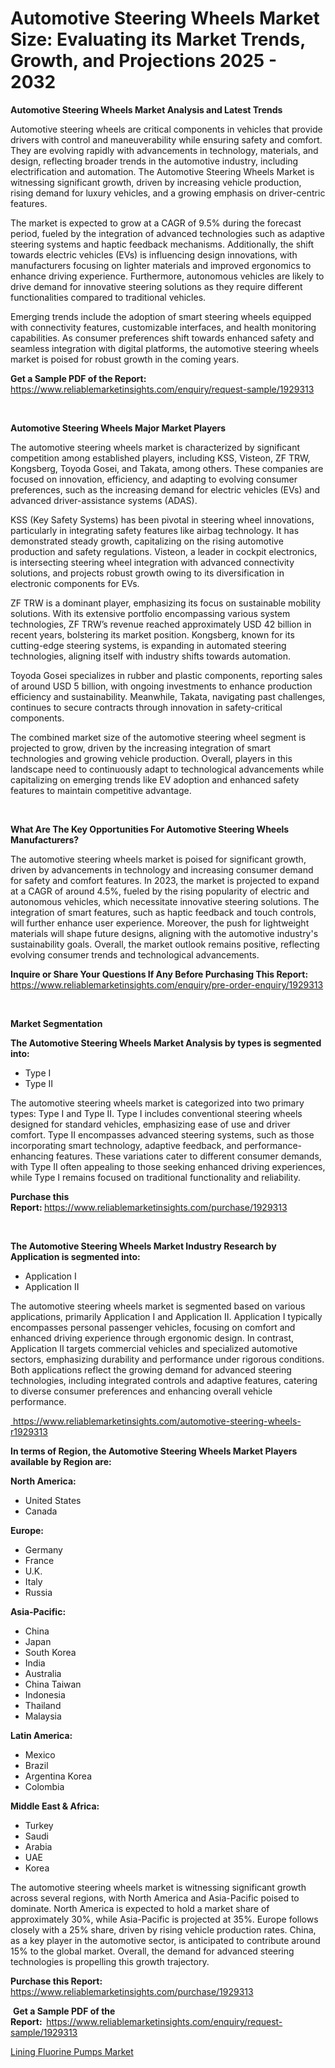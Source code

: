 <p><h1>Automotive Steering Wheels Market Size: Evaluating its Market Trends, Growth, and Projections 2025 - 2032</h1></p><p><strong>Automotive Steering Wheels Market Analysis and Latest Trends</strong></p>
<p><p>Automotive steering wheels are critical components in vehicles that provide drivers with control and maneuverability while ensuring safety and comfort. They are evolving rapidly with advancements in technology, materials, and design, reflecting broader trends in the automotive industry, including electrification and automation. The Automotive Steering Wheels Market is witnessing significant growth, driven by increasing vehicle production, rising demand for luxury vehicles, and a growing emphasis on driver-centric features.</p><p>The market is expected to grow at a CAGR of 9.5% during the forecast period, fueled by the integration of advanced technologies such as adaptive steering systems and haptic feedback mechanisms. Additionally, the shift towards electric vehicles (EVs) is influencing design innovations, with manufacturers focusing on lighter materials and improved ergonomics to enhance driving experience. Furthermore, autonomous vehicles are likely to drive demand for innovative steering solutions as they require different functionalities compared to traditional vehicles.</p><p>Emerging trends include the adoption of smart steering wheels equipped with connectivity features, customizable interfaces, and health monitoring capabilities. As consumer preferences shift towards enhanced safety and seamless integration with digital platforms, the automotive steering wheels market is poised for robust growth in the coming years.</p></p>
<p><strong>Get a Sample PDF of the Report:&nbsp;</strong> <a href="https://www.reliablemarketinsights.com/enquiry/request-sample/1929313?utm_campaign=2004&utm_medium=2&utm_source=Github&utm_content=ia&utm_term=16012025&utm_id=automotive-steering-wheels">https://www.reliablemarketinsights.com/enquiry/request-sample/1929313</a></p>
<p>&nbsp;</p>
<p><strong>Automotive Steering Wheels Major Market Players</strong></p>
<p><p>The automotive steering wheels market is characterized by significant competition among established players, including KSS, Visteon, ZF TRW, Kongsberg, Toyoda Gosei, and Takata, among others. These companies are focused on innovation, efficiency, and adapting to evolving consumer preferences, such as the increasing demand for electric vehicles (EVs) and advanced driver-assistance systems (ADAS).</p><p>KSS (Key Safety Systems) has been pivotal in steering wheel innovations, particularly in integrating safety features like airbag technology. It has demonstrated steady growth, capitalizing on the rising automotive production and safety regulations. Visteon, a leader in cockpit electronics, is intersecting steering wheel integration with advanced connectivity solutions, and projects robust growth owing to its diversification in electronic components for EVs.</p><p>ZF TRW is a dominant player, emphasizing its focus on sustainable mobility solutions. With its extensive portfolio encompassing various system technologies, ZF TRW’s revenue reached approximately USD 42 billion in recent years, bolstering its market position. Kongsberg, known for its cutting-edge steering systems, is expanding in automated steering technologies, aligning itself with industry shifts towards automation.</p><p>Toyoda Gosei specializes in rubber and plastic components, reporting sales of around USD 5 billion, with ongoing investments to enhance production efficiency and sustainability. Meanwhile, Takata, navigating past challenges, continues to secure contracts through innovation in safety-critical components.</p><p>The combined market size of the automotive steering wheel segment is projected to grow, driven by the increasing integration of smart technologies and growing vehicle production. Overall, players in this landscape need to continuously adapt to technological advancements while capitalizing on emerging trends like EV adoption and enhanced safety features to maintain competitive advantage.</p></p>
<p>&nbsp;</p>
<p><strong>What Are The Key Opportunities For Automotive Steering Wheels Manufacturers?</strong></p>
<p><p>The automotive steering wheels market is poised for significant growth, driven by advancements in technology and increasing consumer demand for safety and comfort features. In 2023, the market is projected to expand at a CAGR of around 4.5%, fueled by the rising popularity of electric and autonomous vehicles, which necessitate innovative steering solutions. The integration of smart features, such as haptic feedback and touch controls, will further enhance user experience. Moreover, the push for lightweight materials will shape future designs, aligning with the automotive industry's sustainability goals. Overall, the market outlook remains positive, reflecting evolving consumer trends and technological advancements.</p></p>
<p><strong>Inquire or Share Your Questions If Any Before Purchasing This Report:</strong> <a href="https://www.reliablemarketinsights.com/enquiry/pre-order-enquiry/1929313?utm_campaign=2004&utm_medium=2&utm_source=Github&utm_content=ia&utm_term=16012025&utm_id=automotive-steering-wheels">https://www.reliablemarketinsights.com/enquiry/pre-order-enquiry/1929313</a></p>
<p>&nbsp;</p>
<p><strong>Market Segmentation</strong></p>
<p><strong>The Automotive Steering Wheels Market Analysis by types is segmented into:</strong></p>
<p><ul><li>Type I</li><li>Type II</li></ul></p>
<p><p>The automotive steering wheels market is categorized into two primary types: Type I and Type II. Type I includes conventional steering wheels designed for standard vehicles, emphasizing ease of use and driver comfort. Type II encompasses advanced steering systems, such as those incorporating smart technology, adaptive feedback, and performance-enhancing features. These variations cater to different consumer demands, with Type II often appealing to those seeking enhanced driving experiences, while Type I remains focused on traditional functionality and reliability.</p></p>
<p><strong>Purchase this Report:&nbsp;</strong><a href="https://www.reliablemarketinsights.com/purchase/1929313?utm_campaign=2004&utm_medium=2&utm_source=Github&utm_content=ia&utm_term=16012025&utm_id=automotive-steering-wheels">https://www.reliablemarketinsights.com/purchase/1929313</a></p>
<p>&nbsp;</p>
<p><strong>The Automotive Steering Wheels Market Industry Research by Application is segmented into:</strong></p>
<p><ul><li>Application I</li><li>Application II</li></ul></p>
<p><p>The automotive steering wheels market is segmented based on various applications, primarily Application I and Application II. Application I typically encompasses personal passenger vehicles, focusing on comfort and enhanced driving experience through ergonomic design. In contrast, Application II targets commercial vehicles and specialized automotive sectors, emphasizing durability and performance under rigorous conditions. Both applications reflect the growing demand for advanced steering technologies, including integrated controls and adaptive features, catering to diverse consumer preferences and enhancing overall vehicle performance.</p></p>
<p><a href="https://www.reliablemarketinsights.com/automotive-steering-wheels-r1929313?utm_campaign=2004&utm_medium=2&utm_source=Github&utm_content=ia&utm_term=16012025&utm_id=automotive-steering-wheels">&nbsp;https://www.reliablemarketinsights.com/automotive-steering-wheels-r1929313</a></p>
<p><strong>In terms of Region, the Automotive Steering Wheels Market Players available by Region are:</strong></p>
<p>
    <p> <strong> North America: </strong>
        <ul>
            <li>United States</li>
            <li>Canada</li>
        </ul>
        </p> 
    <p> <strong> Europe: </strong>
        <ul>
            <li>Germany</li>
            <li>France</li>
            <li>U.K.</li>
            <li>Italy</li>
            <li>Russia</li>
        </ul>
        </p> 
    <p> <strong> Asia-Pacific: </strong>
        <ul>
            <li>China</li>
            <li>Japan</li>
            <li>South Korea</li>
            <li>India</li>
            <li>Australia</li>
            <li>China Taiwan</li>
            <li>Indonesia</li>
            <li>Thailand</li>
            <li>Malaysia</li>
        </ul>
        </p> 
    <p> <strong> Latin America: </strong>
        <ul>
            <li>Mexico</li>
            <li>Brazil</li>
            <li>Argentina Korea</li>
            <li>Colombia</li>
        </ul>
        </p> 
    <p> <strong> Middle East & Africa: </strong>
        <ul>
            <li>Turkey</li>
            <li>Saudi</li>
            <li>Arabia</li>
            <li>UAE</li>
            <li>Korea</li>
        </ul>
    </p>
    </p>
<p><p>The automotive steering wheels market is witnessing significant growth across several regions, with North America and Asia-Pacific poised to dominate. North America is expected to hold a market share of approximately 30%, while Asia-Pacific is projected at 35%. Europe follows closely with a 25% share, driven by rising vehicle production rates. China, as a key player in the automotive sector, is anticipated to contribute around 15% to the global market. Overall, the demand for advanced steering technologies is propelling this growth trajectory.</p></p>
<p><strong>Purchase this Report: </strong><a href="https://www.reliablemarketinsights.com/purchase/1929313?utm_campaign=2004&utm_medium=2&utm_source=Github&utm_content=ia&utm_term=16012025&utm_id=automotive-steering-wheels">https://www.reliablemarketinsights.com/purchase/1929313</a></p>
<p>&nbsp;<strong>Get a Sample PDF of the Report:&nbsp;&nbsp;</strong><a href="https://www.reliablemarketinsights.com/enquiry/request-sample/1929313?utm_campaign=2004&utm_medium=2&utm_source=Github&utm_content=ia&utm_term=16012025&utm_id=automotive-steering-wheels">https://www.reliablemarketinsights.com/enquiry/request-sample/1929313</a></p>
<p><strong></strong></p>
<p><p><a href="https://github.com/globismark/Market-Research-Report-List-5/blob/main/lining-fluorine-pumps-market.md?utm_campaign=2004&utm_medium=2&utm_source=Github&utm_content=ia&utm_term=16012025&utm_id=automotive-steering-wheels">Lining Fluorine Pumps Market</a></p></p>